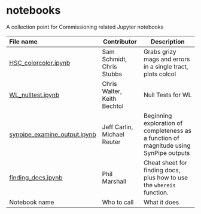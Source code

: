 # notebooks
A collection point for Commissioning related Jupyter notebooks


|File name     | Contributor     |Description      | 
|:--------------|-----------------|------------------|
|[HSC_colorcolor.ipynb](HSC_colorcolor.ipynb)| Sam Schmidt, Chris Stubbs| Grabs grizy mags and errors in a single tract, plots colcol|
| [WL_nulltest.ipynb](WL_nulltest.ipynb) | Chris Walter, Keith Bechtol | Null Tests for WL |
| [synpipe_examine_output.ipynb](synpipe_examine_output.ipynb) | Jeff Carlin, Michael Reuter | Beginning exploration of completeness as a function of magnitude using SynPipe outputs |
| [finding_docs.ipynb](finding_docs.ipynb) | Phil Marshall | Cheat sheet for finding docs, plus how to use the `whereis` function. |
| Notebook name | Who to call | What it does |
